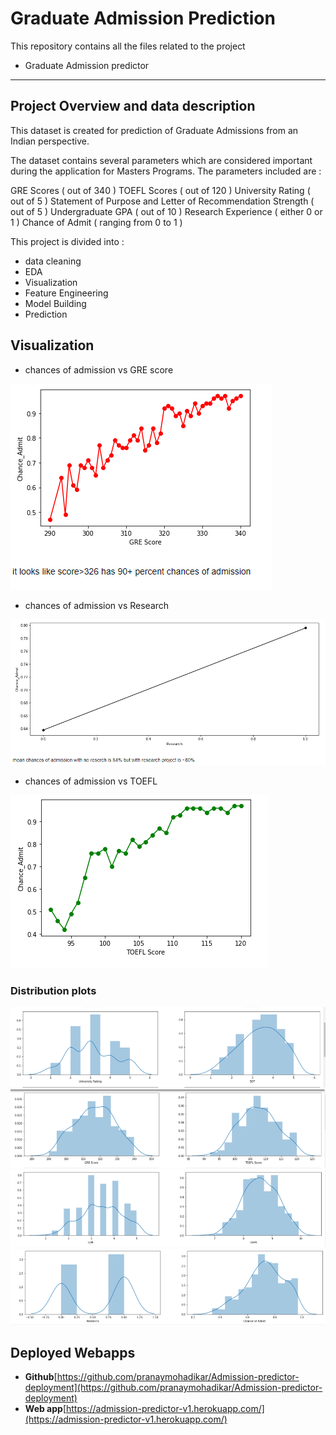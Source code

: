 # Graduate Admission Prediction

This repository contains all the files related to the project
- Graduate Admission predictor
----------------------------------------------------------------------------------------------------------------------------------------------------------------------------
## Project Overview and data description

This dataset is created for prediction of Graduate Admissions from an Indian perspective.

The dataset contains several parameters which are considered important during the application for Masters Programs.
The parameters included are :

GRE Scores ( out of 340 )
TOEFL Scores ( out of 120 )
University Rating ( out of 5 )
Statement of Purpose and Letter of Recommendation Strength ( out of 5 )
Undergraduate GPA ( out of 10 )
Research Experience ( either 0 or 1 )
Chance of Admit ( ranging from 0 to 1 )


This project is divided into :
- data cleaning
- EDA 
- Visualization
- Feature Engineering
- Model Building
- Prediction

## Visualization

- chances of admission vs GRE score

![chances of admission vs GRE score](https://github.com/pranaymohadikar/Machine-Learning-Projects-/blob/master/admission%20ucla%20pred/readme-resources/coa%20vs%20gre.PNG)

- chances of admission vs Research

![chances of admission vs Research](https://github.com/pranaymohadikar/Machine-Learning-Projects-/blob/master/admission%20ucla%20pred/readme-resources/coa%20vs%20research.PNG)

- chances of admission vs TOEFL

![chances of admission vs TOEFL](https://github.com/pranaymohadikar/Machine-Learning-Projects-/blob/master/admission%20ucla%20pred/readme-resources/coa%20vs%20toefl.PNG)

### Distribution plots

![1](https://github.com/pranaymohadikar/Machine-Learning-Projects-/blob/master/admission%20ucla%20pred/readme-resources/UR_sop.PNG)
![2](https://github.com/pranaymohadikar/Machine-Learning-Projects-/blob/master/admission%20ucla%20pred/readme-resources/gre_toefl.PNG)
![3](https://github.com/pranaymohadikar/Machine-Learning-Projects-/blob/master/admission%20ucla%20pred/readme-resources/lor_cgpa.PNG)
![4](https://github.com/pranaymohadikar/Machine-Learning-Projects-/blob/master/admission%20ucla%20pred/readme-resources/res_coa.PNG)

## Deployed Webapps
- **Github**[https://github.com/pranaymohadikar/Admission-predictor-deployment](https://github.com/pranaymohadikar/Admission-predictor-deployment)
- **Web app**[https://admission-predictor-v1.herokuapp.com/](https://admission-predictor-v1.herokuapp.com/)
